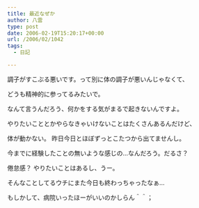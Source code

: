 ```yaml
---
title: 最近なぜか
author: 八雲
type: post
date: 2006-02-19T15:20:17+00:00
url: /2006/02/1042
tags:
  - 日記

---
```

調子がすこぶる悪いです。って別に体の調子が悪いんじゃなくて、
  
どうも精神的に参ってるみたいで。
  
なんて言うんだろう、何かをする気がまるで起きないんですよ。
  
やりたいこととかやらなきゃいけないことはたくさんあるんだけど、
  
体が動かない。 昨日今日とほぼずっとこたつから出てませんし。
  
今までに経験したことの無いような感じの…なんだろう。だるさ？
  
倦怠感？ やりたいことはあるし、うー。
  
そんなことしてるウチにまた今日も終わっちゃったなぁ…

もしかして、病院いったほーがいいのかしらん＾＾；
